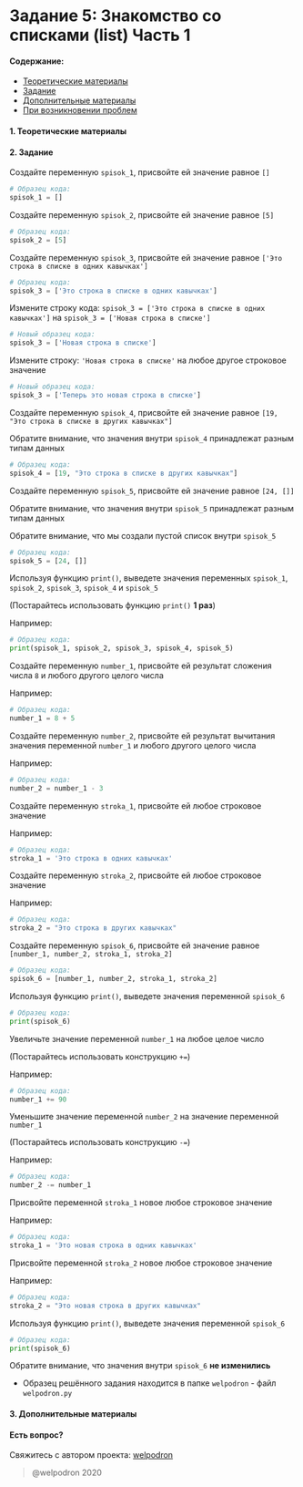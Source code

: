 # Задание 5: Знакомство со списками (list) Часть 1

#### Содержание:

+ [Теоретические материалы](#THEORETICAL_MATERIALS)
+ [Задание](#TASK)
+ [Дополнительные материалы](#ADDITIONAL_MATERIALS)
+ [При возникновении проблем](#ISSUES)

#### <a name="THEORETICAL_MATERIALS"></a> 1. Теоретические материалы



#### <a name="TASK"></a> 2. Задание

Создайте переменную `spisok_1`, присвойте ей значение равное `[]`

```python
# Образец кода: 
spisok_1 = []
```

Создайте переменную `spisok_2`, присвойте ей значение равное `[5]`

```python
# Образец кода: 
spisok_2 = [5]
```

Создайте переменную `spisok_3`, присвойте ей значение равное `['Это строка в списке в одних кавычках']`

```python
# Образец кода: 
spisok_3 = ['Это строка в списке в одних кавычках']
```

Измените строку кода: `spisok_3 = ['Это строка в списке в одних кавычках']` на `spisok_3 = ['Новая строка в списке']`

```python
# Новый образец кода: 
spisok_3 = ['Новая строка в списке']
```

Измените строку: `'Новая строка в списке'` на любое другое строковое значение

```python
# Новый образец кода: 
spisok_3 = ['Теперь это новая строка в списке']
```

Создайте переменную `spisok_4`, присвойте ей значение равное `[19, "Это строка в списке в других кавычках"]`

Обратите внимание, что значения внутри `spisok_4` принадлежат разным типам данных

```python
# Образец кода: 
spisok_4 = [19, "Это строка в списке в других кавычках"]
```

Создайте переменную `spisok_5`, присвойте ей значение равное `[24, []]`

Обратите внимание, что значения внутри `spisok_5` принадлежат разным типам данных

Обратите внимание, что мы создали пустой список внутри `spisok_5`

```python
# Образец кода: 
spisok_5 = [24, []]
```

Используя функцию `print()`, выведете значения переменных `spisok_1`, `spisok_2`, `spisok_3`, `spisok_4` и `spisok_5`

(Постарайтесь использовать функцию `print()` **1 раз**)

Например: 

```python
# Образец кода: 
print(spisok_1, spisok_2, spisok_3, spisok_4, spisok_5)
```

Создайте переменную `number_1`, присвойте ей результат сложения числа `8` и любого другого целого числа

Например:

```python
# Образец кода: 
number_1 = 8 + 5
```

Создайте переменную `number_2`, присвойте ей результат вычитания значения переменной `number_1` и любого другого целого числа

Например:

```python
# Образец кода: 
number_2 = number_1 - 3
```

Создайте переменную `stroka_1`, присвойте ей любое строковое значение 

Например:

```python
# Образец кода: 
stroka_1 = 'Это строка в одних кавычках'
```

Создайте переменную `stroka_2`, присвойте ей любое строковое значение 

Например:

```python
# Образец кода: 
stroka_2 = "Это строка в других кавычках"
```

Создайте переменную `spisok_6`, присвойте ей значение равное `[number_1, number_2, stroka_1, stroka_2]`

```python
# Образец кода: 
spisok_6 = [number_1, number_2, stroka_1, stroka_2]
```

Используя функцию `print()`, выведете значения переменной `spisok_6`

```python
# Образец кода: 
print(spisok_6)
```

Увеличьте значение переменной `number_1` на любое целое число

(Постарайтесь использовать конструкцию `+=`)

Например: 

```python
# Образец кода: 
number_1 += 90
```

Уменьшите значение переменной `number_2` на значение переменной `number_1` 

(Постарайтесь использовать конструкцию `-=`)

Например: 

```python
# Образец кода: 
number_2 -= number_1
```

Присвойте переменной `stroka_1` новое любое строковое значение

Например: 

```python
# Образец кода: 
stroka_1 = 'Это новая строка в одних кавычках'
```

Присвойте переменной `stroka_2` новое любое строковое значение

Например: 

```python
# Образец кода: 
stroka_2 = "Это новая строка в других кавычках"
```

Используя функцию `print()`, выведете значения переменной `spisok_6`

```python
# Образец кода: 
print(spisok_6)
```

Обратите внимание, что значения внутри `spisok_6` **не изменились**

* Образец решённого задания находится в папке `welpodron` - файл `welpodron.py`

#### <a name="ADDITIONAL_MATERIALS"></a> 3. Дополнительные материалы



#### <a name="ISSUES"></a> Есть вопрос?

Свяжитесь с автором проекта: [welpodron](https://vk.com/welpodron)

> @welpodron 2020
